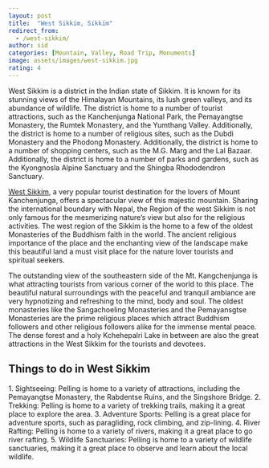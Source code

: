 ```yaml
---
layout: post
title:  "West Sikkim, Sikkim"
redirect_from:
  - /west-sikkim/
author: sid
categories: [Mountain, Valley, Road Trip, Monuments]
image: assets/images/west-sikkim.jpg
rating: 4
---
```

West Sikkim is a district in the Indian state of Sikkim. It is known for its stunning views of the Himalayan Mountains, its lush green valleys, and its abundance of wildlife. The district is home to a number of tourist attractions, such as the Kanchenjunga National Park, the Pemayangtse Monastery, the Rumtek Monastery, and the Yumthang Valley. Additionally, the district is home to a number of religious sites, such as the Dubdi Monastery and the Phodong Monastery. Additionally, the district is home to a number of shopping centers, such as the M.G. Marg and the Lal Bazaar. Additionally, the district is home to a number of parks and gardens, such as the Kyongnosla Alpine Sanctuary and the Shingba Rhododendron Sanctuary.

[West Sikkim](https://www.justwravel.com/package/Sikkim-Road-Trip), a very popular tourist destination for the lovers of Mount Kanchenjunga, offers a spectacular view of this majestic mountain. Sharing the international boundary with Nepal, the Region of the west Sikkim is not only famous for the mesmerizing nature’s view but also for the religious activities. The west region of the Sikkim is the home to a few of the oldest Monasteries of the Buddhism faith in the world. The ancient religious importance of the place and the enchanting view of the landscape make this beautiful land a must visit place for the nature lover tourists and spiritual seekers.

The outstanding view of the southeastern side of the Mt. Kangchenjunga is what attracting tourists from various corner of the world to this place. The beautiful natural surroundings with the peaceful and tranquil ambiance are very hypnotizing and refreshing to the mind, body and soul. The oldest monasteries like the Sangachoeling Monasteries and the Pemayansgtse Monasteries are the prime religious places which attract Buddhism followers and other religious followers alike for the immense mental peace. The dense forest and a holy Kchehepalri Lake in between are also the great attractions in the West Sikkim for the tourists and devotees.

<h2>Things to do in West Sikkim</h2>
1. Sightseeing: Pelling is home to a variety of attractions, including the Pemayangtse Monastery, the Rabdentse Ruins, and the Singshore Bridge.
2. Trekking: Pelling is home to a variety of trekking trails, making it a great place to explore the area.
3. Adventure Sports: Pelling is a great place for adventure sports, such as paragliding, rock climbing, and zip-lining.
4. River Rafting: Pelling is home to a variety of rivers, making it a great place to go river rafting.
5. Wildlife Sanctuaries: Pelling is home to a variety of wildlife sanctuaries, making it a great place to observe and learn about the local wildlife.


<div class="pa-carousel-widget" style="width:100%; height:480px; display:none;"
  data-link="https://www.justwravel.com/package/Sikkim-Road-Trip"
  data-title="West Sikkim, Sikkim"
  data-description="Mountain, Valley, Road Trip, Monuments, Ruins"
  data-delay="3">
  <object data="https://lh3.googleusercontent.com/1l9u4DLsQS0CB8fO5Wefm5x3scQrkMxJ1XAN_aRKfygg3R69HXMMxLLOpKOzjWOYQC3aTfftxIa8wdc8_5zLSQyU83XAX1vvEbAEbW5djOxC6ylCbQK9Yrb7geXNRkel2Zr1K_lzvt8=w1280-h720"></object>
  <object data="https://lh3.googleusercontent.com/nqIIBoXTfS9HerK-nKnIDGYHjKJYNMTplCs503ZYHT9DMXvfg-JSyaV69NIgOEZvvZNH0nFp-7BrMoC7xwViZQxplBHqiu8PF1JGTK6Jw30xKeRjRh7u_EuPGGbJpQ6SQ06usZ3cEA0=w1280-h720"></object>
  <object data="https://lh3.googleusercontent.com/L6QIyW40_lVTvEuabpOTxLlIx1aoGYWfZhOfCseaAV_IburziycjdIcwfCy03afOReO3B9K7Gq9yfDD10vpn9O632GARDoMBktvDINKJsQvd0g4eSqnHzK341WUrXkXZCo68t27Vzo8=w1280-h720"></object>
  <object data="https://lh3.googleusercontent.com/bzBy_qH5fQpt9ev_Y-73J6g5u5xD7f5HTdN3ebj6FYt1GZsLCz3ihwwX22vrZbNLMB03oC9piqesIQ076_lcLw5ZutwhlDvo0U4n1VcJIEVW935yd8zRnX8rIttA_zX3uqF-nwlAA3c=w1280-h720"></object>
  <object data="https://lh3.googleusercontent.com/JT9FFXyTa1z8DNPBxLcgC24sPjKuJBPU_Nsdo20yfvKHCLMp9vZ6sApevMQs5fwtkAs0v03VOnWRUm8ZqcvSZs63WDKbREtiuIPr1m7ByUn07BdI4_muYWj2GYWpJZYSWlq9b5z4nTM=w1280-h720"></object>
  <object data="https://lh3.googleusercontent.com/Ebl_2345OCWo8-dv_PvflKJxfQN4GJ1JGR4M4aXGM6TZdgJKdKpxKdonC9n1qB0pRBh4QhmK4nvMUFE2WkFfKeEs09J5BMedCUTbw1ipbPy5bFhq73XfC88aNiPIGN8erWotsdR-5yI=w1280-h720"></object>
  <object data="https://lh3.googleusercontent.com/Rdl7udf0WQxtJKbLTiQ_eDF62swrjYshyK85M-d6REmUiGjCcimks7w9ebC_e0fORtq_zMj3OXeeRZnPtyHo36oWP0Y0_8E4WuSr6cXIXIEIodF2Wv4NWhcj9HRlf7E77zSO-XNVo_c=w1280-h720"></object>
  <object data="https://lh3.googleusercontent.com/zdEkseDyTFQezNNOfGLv6qGTQMHZ6mNZONm4O15SKAAE3rwAGO8qwOtfIelR4DJBRvrLIDAK3Op_Cu-BFJVu8L8JoBmtgn5h4zG2xlOgJlWayWN0moeFTGtW76oQjVdCKebCuBTougg=w1280-h720"></object>
  <object data="https://lh3.googleusercontent.com/l_px0s--dBJgLUDLxrDdrxX8iAOR9cYsXSeDaWV2fTZHXfIXizoVovV9B8IkVQQXZ-VWrnLMOvZnWHnsFWzO-sjeWRYdZetFqeutBEQBzcOIPD-HH5KO3qeUAC3Ppriz6h7bSRHRxvs=w1280-h720"></object>
  <object data="https://lh3.googleusercontent.com/FN6nhQTqpub2fRue-xpFtc4V7JM4IYyjIddXyXA85uoyWSBNG8BDjtrEyj8PAJyKDpw3jZLS-KW8G-ZyntHNB24PzzLiRACozSvwTj4CAdFSb-1DbmLH_QgiztTg9ieOAAMHz-YAGh0=w1280-h720"></object>
  <object data="https://lh3.googleusercontent.com/pXnDLTuRUUl8z9ekblz6prL-P20pvWCr04hkU3p0qXXvE_r1AOFODZ-Dsvg6p5CejimUJDHZXnBS3Vpry3hGk93KS0m5RZZ_B02suAvZMLXrqE0DJ44MICzBn7S6X--0fPcHcpdgYSw=w1280-h720"></object>
  <object data="https://lh3.googleusercontent.com/WPofN4Y4kWPKkyxvba-K0Iz3zYvGdsohHEZwEur9VM0IPlGCHA5yqbHFVcO7FgZJhBZry3aMnFwQdOJOmSTX3mi1dPGOMyfIsVSDWIPF7k3_CtRyDK8df7JpQ2EjVvKPUpaIjoep4qo=w1280-h720"></object>
  <object data="https://lh3.googleusercontent.com/US-9nDoAIGBNwVJkWh0ZECLIe0TFiJQ7FxgVi7do7eDM17CYSH2LGbPwFP4Wsry27_ckFVxsekXyZ-eQpQCNb1kRXJdW9COR9mxCmiiya_Q9n2_wwMxRpWcn7SDaNPcw68espVEIQow=w1280-h720"></object>
  <object data="https://lh3.googleusercontent.com/-ClHlwq1EtxOBKAIqZWFDhwGiCIw_fuwnBR3tsIwB7GzLNvsIh2OFYmA8AbKR-IgK3N50CyJlVyrUK8vpxiH0dK0s1HQEourA9NqBj9NXmWFxnQklUtNQaq5mRHEXxrp7TUJUxDIP9M=w1280-h720"></object>
  <object data="https://lh3.googleusercontent.com/FULYKH4734cBlJTsI-S4GxhUNeYRVLChQe37D0fWDBkdRh9vWwLMsqrnz61o9LXbsOmGeTKOh6DiGN-PHBiqC2QxZLsAApQKYtfeEUHpEbfTsicXD20WoFsSajn7fuoUdmpjRxtVX78=w1280-h720"></object>
  <object data="https://lh3.googleusercontent.com/pro5d9rjyE4dHm9JK0aCaFo4BN5TasUgoVdv7oAHNMKCaqDMSTYFbh9I_aU7m0qOMhNd3Ck1kIFh-L6j3DpsWF8Q5OFXtDpi2eoCIRCgEWN0vmZztCmKoCeU-McEamQwtMF623mkZtM=w1280-h720"></object>
  <object data="https://lh3.googleusercontent.com/FStOeBfwhouidV1JIXmHciLtLlyglbqWLhOZebrMMUhPu6SacphKgJ8U4QOjaIDfOfyN-sm7CKDgdVDhuDvvpWKPftnUZxISxZwSvS3erAXHNKZzgEgTlix-QiS7GnORxAkRkG5L9SU=w1280-h720"></object>
  <object data="https://lh3.googleusercontent.com/4tK38n3sRRdhlyqhre-d5HTLj74hj0mNKNse6G4F5lNg-3CwD3bWoRrtsiVuI1werVwyHlkLtw7PQLPoCB4jc6Dl1ennI2t9n-WU3m2CCKrj5DV-hDo4NZ0eeKqxYN3LTK_AM5OSlTI=w1280-h720"></object>
  <object data="https://lh3.googleusercontent.com/We095RBmhH-_2PSHmovnsmHWebB8mjpmhpleVR_124tWDib9kRn6SyruApRdZOWqzG3-N8cDpgLK91JeQ6RNhFmomj8TpwWhJpQhxkOV2qxMj7Z90k7LxgQUZvaNhT_CdopAsFLTLs8=w1280-h720"></object>
  <object data="https://lh3.googleusercontent.com/fgcIYchikM368b-zjtgT56S1MMdbL5x_fIPG5W5F0o63jKM6ckvgsi-MQKqlEDdUa1F6HygxfG23nZk_FrDD-Ug5eN8Piql9hyA2Q4jti0u6wadhGuZPSXXSZ7uwmv9HUOjybLh42Ug=w1280-h720"></object>
  <object data="https://lh3.googleusercontent.com/1jerBcd-VcZgw2o5SiHUzUe4v0m8iLuYrlZ_24nKBo-3uMuERyfJ31NlcpMlKfS9M-ZL0Tus3GrOrmoFIbtHnIm8LwySNp3Z9G3ZBGnBqduneSpRK1klj4DtUcnlUcaKKwSRy1V04p4=w1280-h720"></object>
  <object data="https://lh3.googleusercontent.com/o0LOjwriQTpChAkdo1DghqYyaxSNEcREwthVj2t_5O65lWvPE5MlHtstzBuQuxccyAsZaGfHyqvBusUJ8EpV5N2HB4X00dTMee8elebOwOOmzNONcPHV8jvaG7vdM5DehlKJTqpqU28=w1280-h720"></object>
  <object data="https://lh3.googleusercontent.com/jtHLMrOqmAQLj4e74oNfUDr7501lbkCzsOy-4DQbU60T4bmbCsHhIWAwAktj6kznvque3FoVrkAgRqZfliyEZ2MLz5i7c8DQBI768OnpKUOToe9F83NVQ3uKicDEd-L7y0HgHTYHNdQ=w1280-h720"></object>
  <object data="https://lh3.googleusercontent.com/vSx-Tu4klS_Ty29MrBYmc-qgtzGMMuJbJTvCzD_-rMY9Rhfy4r645Iv9jgZ3Y9BhUegSu4ON6Ee2QaY9j_YuZuWTwf7lID8c7qrY54WUGBrmoFlEOV_IVZDmsKey2HxV6rX77MTlnas=w1280-h720"></object>
  <object data="https://lh3.googleusercontent.com/vyzoNyNIrEETCLBtcYV5RpNXL1j03-h7mE0k0ynPvWwcpxm7rO_S8e3jooRfHmAgVdOMBQ1XYycwjCQYOq3vgf1Ul4eX-vZ397t70oIv6PFysOVEoiAM1gK-8HnIvTXAe2tp0pHsRA4=w1280-h720"></object>
  <object data="https://lh3.googleusercontent.com/GmXT7DwsYqEBBRE3vrB94Lp_JOsuT1JbQeEWDcurdo3vk2pr9lf5uva19we2FsaympG9UG_ZZzixNv45GTEv5KIbjrAv7xqAJcBRdbDkRNmEJSnjMho8YPBaV6DgfdR-ZBUtsPqjMvE=w1280-h720"></object>
  <object data="https://lh3.googleusercontent.com/0HmGv8oa5b4-ULTZpWRoCqF9CHtjhmHQW0A9moolRGLOOMO_KL1yhbYf8WjWWrRjKGbkDbGMxOXLQ3R_Bzvp3caj92VzZmJHy0aOdBseojsxfV15sd3jFK_eH2hwi3RNlvZCRwgCiko=w1280-h720"></object>
  <object data="https://lh3.googleusercontent.com/Ra8F0Heh1sisiSruiKOeRj3kSDKiFfYkcGhBg_mNmHb02XcpcItkYhKyQz5Gv-7yGcfJogIFwlLxZxJtjWHS76m9bB6bc0-k8dVd8b9ODewJqsoXM4WxaYLpXZwniRr_WwBSDj9INjY=w1280-h720"></object>
  <object data="https://lh3.googleusercontent.com/cT8JoafEdx6Fh003HQ0X1EGLTvhWE9JVDJNb1yZ1bCSc4BwJgTmxm9JJ7jsT5b61f1JMPhq4odI97GoyZ0LPNzAYjjSvjLHNuOkGgmzl-dvaDYyUBaXtDn-UnJjpwm0ld_lrSiaVCD4=w1280-h720"></object>
  <object data="https://lh3.googleusercontent.com/RiDplYtKyXJXSWHT2DI5RGB11RWTXX9N4KdQY3QSwqfIs5KbJgwAaO0lF_O7DigU4N4W-jED6YqyVbwklBwGYlDjGaq36LyqajHij1lZ8Nsf1c8g-blUKRP16QyFkI5L0u_xG0nOQoQ=w1280-h720"></object>
  <object data="https://lh3.googleusercontent.com/CfnDokQYXN93s1aTnjL116IKEx9MNhW48_lJOHnvTXKsDrkWB9VRT91j_rtctsfevDzu6DOwi-kw_NuM7Neq8q0HEYIvqELnluU3FhMAO9ypz8ohBzorQ4DxdAnZRj49bevyz3t1gDE=w1280-h720"></object>
  <object data="https://lh3.googleusercontent.com/fEXzlljjCJX_NcQGoTOgkcL2QO-2ubrP8ctEbacIXjLyAq-yxL177vXBRZBi2FWVsIfsKmVPoApRhvdQLKNW2uOb0x1Nnu32_w5aHoAEP_zvMNJ5_jTm_zu6WOMLnlT6EjkCYyUCiao=w1280-h720"></object>
  <object data="https://lh3.googleusercontent.com/Xo_y9B7nYO8CIfGghTn3TFVTOlobpwtf7KopO5lbCaR92nkTdYOc8Yn9ELJ7zlu64tMUrUWEasyQiMexcppf0qihwGXciR7O0usnZjKnYm3j5Bl1SwKaBdh0Nrqu7kKN96ZS-m_ZKqw=w1280-h720"></object>
  <object data="https://lh3.googleusercontent.com/Py_XY9n-ywf9TRUlOcpefrMclu1p92JNTxixBQ9K8QH70-t-D0yNVO81ibVJfN3e8UMZox-q99sWOHiN8_baXTtn1sXcsRAkPTPVtnkzELAxLuOeMSGz1gBuKcZgp7QiuD2SuS14boI=w1280-h720"></object>
  <object data="https://lh3.googleusercontent.com/rtZoUgZFz61RM5iosojbpWDgHhSvODzKK8Tyv-JHiBtF-ByhDGgN6YHEYUbGbnIXCOPkf6wGSmwc9SCOBNHF1qSlpFtnNo92R_oo9Y5GhlRLcuwXXUeMfmn5bQvOwF8bFao6mTqhEw8=w1280-h720"></object>
  <object data="https://lh3.googleusercontent.com/GxyWyROYDF73qJLahTAJetq4Y0zfmKbYO2nPoLa-uvJj6KFJbrw1YA6TnSe3YZ5pT2wHh1XOgXup5cAsqTEHsjuu4v1HQGFRxcNmut4me57anQcKiJ14iGhdFJXl8CmjJMA9gvQhgUY=w1280-h720"></object>
  <object data="https://lh3.googleusercontent.com/7Gwk-I4y-x2t-tlrjlmHrvLXUD5ushOLK6z7myxO-bKKUuS-0GiGRIT8RRwGUM67okLn0MWx3dJpOdQrWipytoZDJRw1X-DcQeS-fuGI1knaVg6632Oj6oirJ45gjShmLDnKvLdaOcU=w1280-h720"></object>
  <object data="https://lh3.googleusercontent.com/aVrzyhlpCRQPgYGV7Nq7iBWfT-Sw4X3LG6vzbXkVm1yQq_fdqYzvNgm8YgDeyB04-bLIL0dcK5Imqn2cduBk-yo4FpVJo2_T9jlAkcYiBw6Yg4he0ct6IAUb7GX2ymNXeC_3ozeCfF4=w1280-h720"></object>
  <object data="https://lh3.googleusercontent.com/VejsDjNu_0CLQLzYWGVLZomBqM_MG07Lb0gcYW3jiLYxliiQaRhhQYJ6_E4OhhbIJlFQapFVC1rGaJITPOBGVqVV5fAQJpCPkxT9P1qaxZ9n5V5vNqDMOvqUpJyjFh0kBJREeBpr7KI=w1280-h720"></object>
  <object data="https://lh3.googleusercontent.com/EaXZPTNVR0VFWPEB3aB2Kv1Kf0aPdt5k7Z7C1EA19RsUr63-N5D1d1S7DKE8ZHDnNIj2VZN1v8tR9iRmoCpLWtyNwPQI1n4j--kq10WIjwnprx9n91VTbclkp-6g8S9GxcwJdVz-wnM=w1280-h720"></object>
  <object data="https://lh3.googleusercontent.com/MGs2P42Dgez1FsxH-D5L_C6skn9sklEu6ZRpvSu26b3875OTPUWrJjsuq3KFje7Y97HpK6k1YhTGs4jKhh60jsLgtONLDFfWVafcjVoOPWaDBFrTxK7fdzH7aPuGwysZOoSupWJ0xGo=w1280-h720"></object>
  <object data="https://lh3.googleusercontent.com/ROdnI3lK7WY8N49Kn29_qfQn3vlcxl5emYFBcOMBrv7tVniI1k8Q3smIaV8v79vgFAHulUH2W_rwUPnOzqV33TR2_rW9TdzGlvRHsNIeMsyOscFoKOTxvQQtRs2hupQvoMhUDYDp6L0=w1280-h720"></object>
  <object data="https://lh3.googleusercontent.com/_9bUvKLBBCVQhlTuUT1VIrLPCoHzVj1xxZeBjzMKxUoBU2QGGM7g1KtbB2ZlqYcJf8RshWDBQ3Qs-D4SXN3lt5Jr7JOt3Iofa36OTSAlCoVxULMRswZXIu6O8oZO9zvZFllC_xq4qd0=w1280-h720"></object>
  <object data="https://lh3.googleusercontent.com/ybQRti4NSF_Rv11j9bu_ck_I0yOLm2Ph0G8TGRYva7E6_bG3IhiFzdFT6SJrCYKcm1vNtKbGXCNDA3mb5xPwth_-dgNWb_jQ2ks8e1aqtHbaMoN7G9_4eijGtir8X2321cm_VFZ8zMM=w1280-h720"></object>
  <object data="https://lh3.googleusercontent.com/zxOsnXXq9NT07dGUBNjp0m_QBCoNnHswUh70rN6ArWuxjcnMBpirE83Vc_ukFjkV3yxj4Jo5JR8oaA6uscxYjy1h1n_LJlaZyVvBxUW94U2EhlMp7GsOTtnH0-n92aAzCce4-j6v4BY=w1280-h720"></object>
  <object data="https://lh3.googleusercontent.com/lvx2nnlqjU8x00HA0K6Uji1hvQHj3ETNy5DArY90lLIR8WTdxxTl_ACQglH15BM-iIs51JOBRr0QnptYLnP3Ut1GKx83vR2ayYOrcoP__Z4OqrmmXEieha2jzAb9UFX7Jyq-dLVUt_U=w1280-h720"></object>
  <object data="https://lh3.googleusercontent.com/93WimZvl-9qrzXMz4Z357o2raKOdYilOHBzP1iYRsQeLE2kc7-MTy1CLa36R1AwjiwzbnqMmBlplh6EJAQmvyXxMX3ZMMZNJwH6Xlo4k0QHX6Xmo1DsIC5Yop6N2ytIDm-u6zZs6KH4=w1280-h720"></object>
  <object data="https://lh3.googleusercontent.com/XwOE7g3dJvz62zgX0XkE2PdX-S81aEHzBuT9n1o40gpJZ_JyHkzPwmURBn-B_WUbFqjIu0_C2-2dYQ84Yb86zb8wKEae-sCFfavhomUWx5TD0H9vWsjKYqTedBY8R20XibtXdJxa0c8=w1280-h720"></object>
</div>
